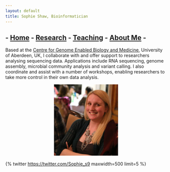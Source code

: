 ```yaml
---
layout: default
title: Sophie Shaw, Bioinformatician
---
```


## - [Home](./index.md) - [Research](./projects/index.md) - [Teaching](./workshops/index.md) - [About Me](./CV/index.md) -

Based at the [Centre for Genome Enabled Biology and Medicine](http://www.abdn.ac.uk/genomics/), University of Aberdeen, UK, I collaborate with and offer support to researchers analysing sequencing data. Applications include RNA sequencing, genome assembly, microbial community analysis and variant calling. I also coordinate and assist with a number of workshops, enabling researchers to take more control in their own data analysis. 

<center><img src="./Sophie_Shaw_Photo.jpg" width="200"/></center>

{% twitter https://twitter.com/Sophie_s9 maxwidth=500 limit=5 %}


